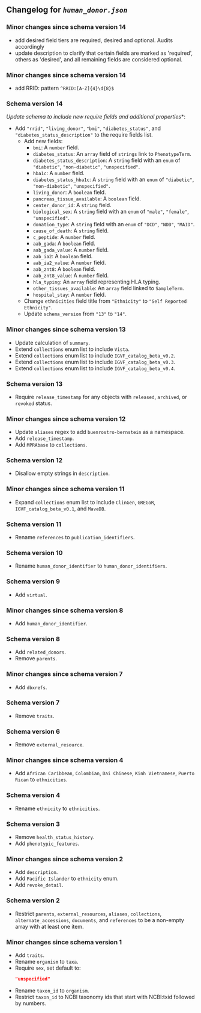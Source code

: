 ## Changelog for *`human_donor.json`*

### Minor changes since schema version 14
* add desired field tiers are required, desired and optional. Audits accordingly
* update description to clarify that certain fields are marked as 'required', others as 'desired', and all remaining fields are considered optional. 
### Minor changes since schema version 14
* add RRID: pattern `^RRID:[A-Z]{4}\d{8}$`
 
### Schema version 14

*Update schema to include new require fields and additional properties**:
* Add `"rrid"`, `"living_donor"`, `"bmi"`, `"diabetes_status"`, and `"diabetes_status_description"` to the require fields list.
  * Add new fields:
    * `bmi`: A `number` field.
    * `diabetes_status`: An `array` field of `strings` link to `PhenotypeTerm`.
    * `diabetes_status_description`: A `string` field with an `enum` of `"diabetic"`, `"non-diabetic"`, `"unspecified"`.
    * `hba1c`: A `number` field.
    * `diabetes_status_hba1c`: A `string` field with an `enum` of `"diabetic"`, `"non-diabetic"`, `"unspecified"`.
    * `living_donor`: A `boolean` field.
    * `pancreas_tissue_available`: A `boolean` field.
    * `center_donor_id`: A `string` field.
    * `biological_sex`: A `string` field with an `enum` of `"male"`, `"female"`, `"unspecified"`.
    * `donation_type`: A `string` field with an `enum` of `"DCD"`, `"NDD"`, `"MAID"`.
    * `cause_of_death`: A `string` field.
    * `c_peptide`: A `number` field.
    * `aab_gada`: A `boolean` field.
    * `aab_gada_value`: A `number` field.
    * `aab_ia2`: A `boolean` field.
    * `aab_ia2_value`: A `number` field.
    * `aab_znt8`: A `boolean` field.
    * `aab_znt8_value`: A `number` field.
    * `hla_typing`: An `array` field representing HLA typing.
    * `other_tissues_available`: An `array` field linked to `SampleTerm`.
    * `hospital_stay`: A `number` field.
  * Change `ethnicities` field title from `"Ethnicity"` to `"Self Reported Ethnicity"`.
  * Update `schema_version` from `"13"` to `"14"`.
  
### Minor changes since schema version 13

* Update calculation of `summary`.
* Extend `collections` enum list to include `Vista`.
* Extend `collections` enum list to include `IGVF_catalog_beta_v0.2`.
* Extend `collections` enum list to include `IGVF_catalog_beta_v0.3`.
* Extend `collections` enum list to include `IGVF_catalog_beta_v0.4`.

### Schema version 13

* Require `release_timestamp` for any objects with `released`, `archived`, or `revoked` status.

### Minor changes since schema version 12

* Update `aliases` regex to add `buenrostro-bernstein` as a namespace.
* Add `release_timestamp`.
* Add `MPRAbase` to `collections`.

### Schema version 12

* Disallow empty strings in `description`.

### Minor changes since schema version 11
* Expand `collections` enum list to include `ClinGen`, `GREGoR`, `IGVF_catalog_beta_v0.1`, and `MaveDB`.

### Schema version 11

* Rename `references` to `publication_identifiers`.

### Schema version 10

* Rename `human_donor_identifier` to `human_donor_identifiers`.

### Schema version 9

* Add `virtual`.

### Minor changes since schema version 8

* Add `human_donor_identifier`.

### Schema version 8

* Add `related_donors`.
* Remove `parents`.

### Minor changes since schema version 7

* Add `dbxrefs`.

### Schema version 7

* Remove `traits`.

### Schema version 6

* Remove `external_resource`.

### Minor changes since schema version 4

* Add `African Caribbean`, `Colombian`, `Dai Chinese`, `Kinh Vietnamese`, `Puerto Rican` to `ethnicities`.

### Schema version 4

* Rename `ethnicity` to `ethnicities`.

### Schema version 3

* Remove `health_status_history`.
* Add `phenotypic_features`.

### Minor changes since schema version 2

* Add `description`.
* Add `Pacific Islander` to `ethnicity` enum.
* Add `revoke_detail`.

### Schema version 2

* Restrict `parents`, `external_resources`, `aliases`, `collections`, `alternate_accessions`, `documents`, and `references` to be a non-empty array with at least one item.

### Minor changes since schema version 1

* Add `traits`.
* Rename `organism` to `taxa`.
* Require `sex`, set default to:
    ```json
    "unspecified"
    ```
* Rename `taxon_id` to `organism`.
* Restrict `taxon_id` to NCBI taxonomy ids that start with NCBI:txid followed by numbers.
